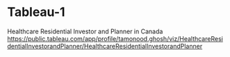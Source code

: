 # Tableau-1
Healthcare Residential Investor and Planner in Canada
https://public.tableau.com/app/profile/tamonood.ghosh/viz/HealthcareResidentialInvestorandPlanner/HealthcareResidentialInvestorandPlanner
